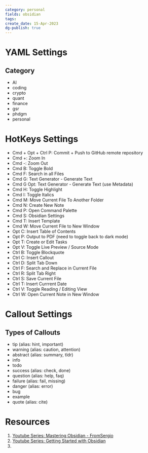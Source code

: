 ```yaml
---
category: personal
fields: obsidian
tags: 
create_date: 15-Apr-2023
dg-publish: true
---
```

# YAML Settings
## Category
- AI
- coding
- crypto
- quant
- finance
- gsr
- phdgm
- personal
# HotKeys Settings
- Cmd + Opt + Ctrl P: Commit + Push to GitHub remote repository
- Cmd +: Zoom In
- Cmd -: Zoom Out
- Cmd B: Toggle Bold
- Cmd F: Search in all Files
- Cmd G: Text Generator - Generate Text
- Cmd G Opt: Text Generator - Generate Text (use Metadata)
- Cmd H: Toggle Highlight
- Cmd I: Toggle Italics
- Cmd M: Move Current File To Another Folder
- Cmd N: Create New Note
- Cmd P: Open Command Palette
- Cmd S: Obsidian Settings
- Cmd T: Insert Template
- Cmd W: Move Current File to New Window
- Opt C: Insert Table of Contents
- Opt P: Output to PDF (need to toggle back to dark mode)
- Opt T: Create or Edit Tasks
- Opt V: Toggle Live Preview / Source Mode
- Ctrl B: Toggle Blockquote
- Ctrl C: Insert Callout
- Ctrl D: Split Tab Down
- Ctrl F: Search and Replace in Current File
- Ctrl R: Split Tab Right
- Ctrl S: Save Current File
- Ctrl T: Insert Currrent Date
- Ctrl V: Toggle Reading / Editing View
- Ctrl W: Open Current Note in New Window

# Callout Settings
## Types of Callouts
- tip (alias: hint, important)  
- warning (alias: caution, attention)  
- abstract (alias: summary, tldr)  
- info  
- todo  
- success (alias: check, done)  
- question (alias: help, faq)  
- failure (alias: fail, missing)  
- danger (alias: error)  
- bug  
- example  
- quote (alias: cite)
# Resources
1. [Youtube Series: Mastering Obsidian - FromSergio](https://www.youtube.com/playlist?list=PL7oLu8NfQd84_gsyqBVSVgUmCCgcvSZMx)
2. [Youtube Series: Getting Started with Obsidian](https://www.youtube.com/@nicolevdh/featured)
3. 